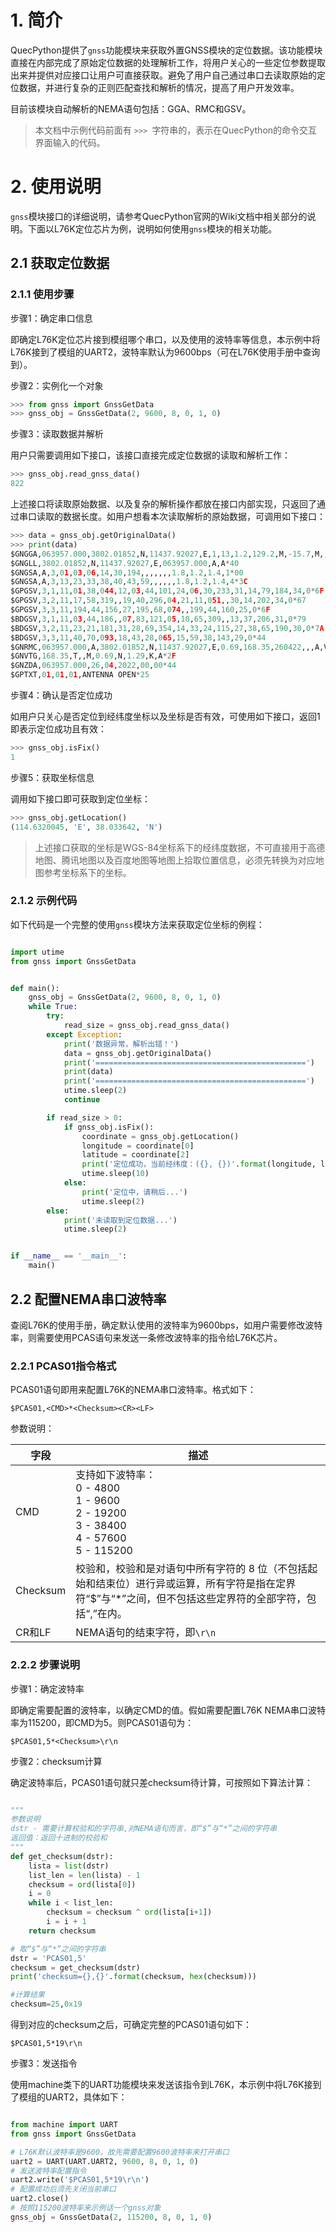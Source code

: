 # 1. 简介

QuecPython提供了`gnss`功能模块来获取外置GNSS模块的定位数据。该功能模块直接在内部完成了原始定位数据的处理解析工作，将用户关心的一些定位参数提取出来并提供对应接口让用户可直接获取。避免了用户自己通过串口去读取原始的定位数据，并进行复杂的正则匹配查找和解析的情况，提高了用户开发效率。

目前该模块自动解析的NEMA语句包括：GGA、RMC和GSV。

> 本文档中示例代码前面有 `>>> `字符串的，表示在QuecPython的命令交互界面输入的代码。



# 2. 使用说明

`gnss`模块接口的详细说明，请参考QuecPython官网的Wiki文档中相关部分的说明。下面以L76K定位芯片为例，说明如何使用`gnss`模块的相关功能。

## 2.1 获取定位数据

### 2.1.1 使用步骤

步骤1：确定串口信息

即确定L76K定位芯片接到模组哪个串口，以及使用的波特率等信息，本示例中将L76K接到了模组的UART2，波特率默认为9600bps（可在L76K使用手册中查询到）。



步骤2：实例化一个对象

```python
>>> from gnss import GnssGetData
>>> gnss_obj = GnssGetData(2, 9600, 8, 0, 1, 0)
```



步骤3：读取数据并解析

用户只需要调用如下接口，该接口直接完成定位数据的读取和解析工作：

```python
>>> gnss_obj.read_gnss_data()
822
```

上述接口将读取原始数据、以及复杂的解析操作都放在接口内部实现，只返回了通过串口读取的数据长度。如用户想看本次读取解析的原始数据，可调用如下接口：

```python
>>> data = gnss_obj.getOriginalData()
>>> print(data)
$GNGGA,063957.000,3802.01852,N,11437.92027,E,1,13,1.2,129.2,M,-15.7,M,,*62
$GNGLL,3802.01852,N,11437.92027,E,063957.000,A,A*40
$GNGSA,A,3,01,03,06,14,30,194,,,,,,,1.8,1.2,1.4,1*00
$GNGSA,A,3,13,23,33,38,40,43,59,,,,,,1.8,1.2,1.4,4*3C
$GPGSV,3,1,11,01,38,044,12,03,44,101,24,06,30,233,31,14,79,184,34,0*6F
$GPGSV,3,2,11,17,58,319,,19,40,296,04,21,11,051,,30,14,202,34,0*67
$GPGSV,3,3,11,194,44,156,27,195,68,074,,199,44,160,25,0*6F
$BDGSV,3,1,11,03,44,186,,07,83,121,05,10,65,309,,13,37,206,31,0*79
$BDGSV,3,2,11,23,21,181,31,28,69,354,14,33,24,115,27,38,65,190,30,0*7A
$BDGSV,3,3,11,40,70,093,18,43,28,065,15,59,38,143,29,0*44
$GNRMC,063957.000,A,3802.01852,N,11437.92027,E,0.69,168.35,260422,,,A,V*0B
$GNVTG,168.35,T,,M,0.69,N,1.29,K,A*2F
$GNZDA,063957.000,26,04,2022,00,00*44
$GPTXT,01,01,01,ANTENNA OPEN*25
```



步骤4：确认是否定位成功

如用户只关心是否定位到经纬度坐标以及坐标是否有效，可使用如下接口，返回1即表示定位成功且有效：

```python
>>> gnss_obj.isFix()
1
```



步骤5：获取坐标信息

调用如下接口即可获取到定位坐标：

```python
>>> gnss_obj.getLocation()
(114.6320045, 'E', 38.033642, 'N')
```



> 上述接口获取的坐标是WGS-84坐标系下的经纬度数据，不可直接用于高德地图、腾讯地图以及百度地图等地图上拾取位置信息，必须先转换为对应地图参考坐标系下的坐标。



### 2.1.2 示例代码

如下代码是一个完整的使用`gnss`模块方法来获取定位坐标的例程：

```python

import utime
from gnss import GnssGetData


def main():
    gnss_obj = GnssGetData(2, 9600, 8, 0, 1, 0)
    while True:
        try:
            read_size = gnss_obj.read_gnss_data()
        except Exception:
            print('数据异常，解析出错！')
            data = gnss_obj.getOriginalData()
            print('===============================================')
            print(data)
            print('===============================================')
            utime.sleep(2)
            continue

        if read_size > 0:
            if gnss_obj.isFix():
                coordinate = gnss_obj.getLocation()
                longitude = coordinate[0]
                latitude = coordinate[2]
                print('定位成功，当前经纬度：({}, {})'.format(longitude, latitude))
                utime.sleep(10)
            else:
                print('定位中，请稍后...')
                utime.sleep(2)
        else:
            print('未读取到定位数据...')
            utime.sleep(2)


if __name__ == '__main__':
    main()            
```



## 2.2 配置NEMA串口波特率

查阅L76K的使用手册，确定默认使用的波特率为9600bps，如用户需要修改波特率，则需要使用PCAS语句来发送一条修改波特率的指令给L76K芯片。

### 2.2.1 PCAS01指令格式

PCAS01语句即用来配置L76K的NEMA串口波特率。格式如下：

```
$PCAS01,<CMD>*<Checksum><CR><LF>
```

参数说明：

| 字段     | 描述                                                         |
| -------- | ------------------------------------------------------------ |
| CMD      | 支持如下波特率：<br>0 - 4800<br/>1 - 9600<br/>2 - 19200<br/>3 - 38400<br/>4 - 57600<br/>5 - 115200 |
| Checksum | 校验和，校验和是对语句中所有字符的 8 位（不包括起始和结束位）进行异或运算，所有字符是指在定界符“$”与“*”之间，但不包括这些定界符的全部字符，包括“,”在内。 |
| CR和LF   | NEMA语句的结束字符，即`\r\n`                                 |



### 2.2.2 步骤说明

步骤1：确定波特率

即确定需要配置的波特率，以确定CMD的值。假如需要配置L76K NEMA串口波特率为115200，即CMD为5。则PCAS01语句为：

```
$PCAS01,5*<Checksum>\r\n
```

步骤2：checksum计算

确定波特率后，PCAS01语句就只差checksum待计算，可按照如下算法计算：

```python

"""
参数说明
dstr - 需要计算校验和的字符串,对NEMA语句而言，即“$”与“*”之间的字符串
返回值：返回十进制的校验和
"""
def get_checksum(dstr):
    lista = list(dstr)
    list_len = len(lista) - 1
    checksum = ord(lista[0])
    i = 0
    while i < list_len:
        checksum = checksum ^ ord(lista[i+1])
        i = i + 1
    return checksum

# 取“$”与“*”之间的字符串
dstr = 'PCAS01,5'
checksum = get_checksum(dstr)
print('checksum={},{}'.format(checksum, hex(checksum)))

#计算结果
checksum=25,0x19
```

得到对应的checksum之后，可确定完整的PCAS01语句如下：

```
$PCAS01,5*19\r\n
```

步骤3：发送指令

使用machine类下的UART功能模块来发送该指令到L76K，本示例中将L76K接到了模组的UART2，具体如下：

```python

from machine import UART
from gnss import GnssGetData

# L76K默认波特率是9600，故先需要配置9600波特率来打开串口
uart2 = UART(UART.UART2, 9600, 8, 0, 1, 0)
# 发送波特率配置指令
uart2.write('$PCAS01,5*19\r\n')
# 配置成功后须先关闭当前串口
uart2.close()
# 按照115200波特率来示例话一个gnss对象
gnss_obj = GnssGetData(2, 115200, 8, 0, 1, 0)
```







